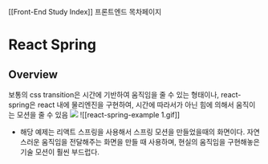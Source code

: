 [[Front-End Study Index]]
프론트엔드 목차페이지

# React Spring

## Overview
보통의 css transition은 시간에 기반하여 움직임을 줄 수 있는 형태이나,
react-spring은 react 내에 물리엔진을 구현하여, 시간에 따라서가 아닌 힘에 의해서 움직이는 모션을 줄 수 있음
<img src="/asset/react-spring-example 1.gif" />
![[react-spring-example 1.gif]]
- 해당 예제는 리액트 스프링을 사용해서 스프링 모션을 만들었을때의 화면이다.
자연스러운 움직임을 전달해주는 화면을 만들 때 사용하며, 현실의 움직임을 구현해놓은 기술 모션이 훨씬 부드럽다.
